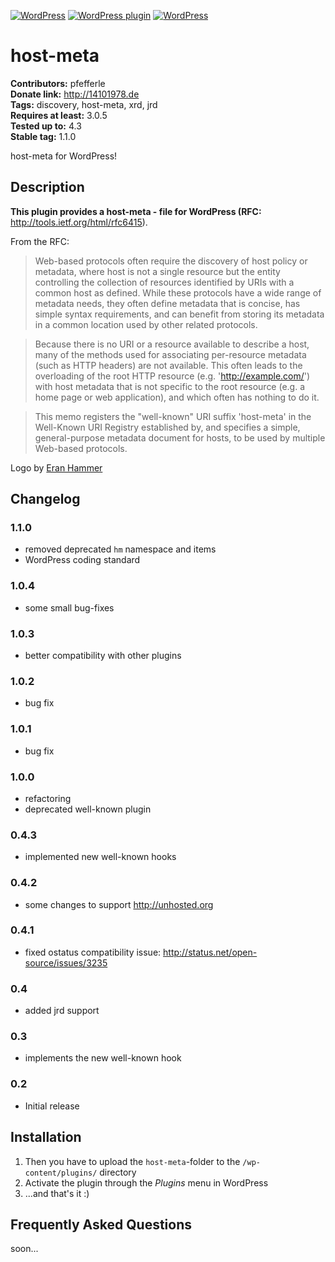 [![WordPress](https://img.shields.io/wordpress/v/host-meta.svg?style=flat-square)](https://wordpress.org/plugins/host-meta/) [![WordPress plugin](https://img.shields.io/wordpress/plugin/v/host-meta.svg?style=flat-square)](https://wordpress.org/plugins/host-meta/changelog/) [![WordPress](https://img.shields.io/wordpress/plugin/dt/host-meta.svg?style=flat-square)](https://wordpress.org/plugins/host-meta/) 

# host-meta #
**Contributors:** pfefferle  
**Donate link:** http://14101978.de  
**Tags:** discovery, host-meta, xrd, jrd  
**Requires at least:** 3.0.5  
**Tested up to:** 4.3  
**Stable tag:** 1.1.0  

host-meta for WordPress!

## Description ##

**This plugin provides a host-meta - file for WordPress (RFC:** http://tools.ietf.org/html/rfc6415).  

From the RFC:

> Web-based protocols often require the discovery of host policy or
> metadata, where host is not a single resource but the entity
> controlling the collection of resources identified by URIs with a
> common host as defined.  While these protocols have a
> wide range of metadata needs, they often define metadata that is
> concise, has simple syntax requirements, and can benefit from storing
> its metadata in a common location used by other related protocols.

> Because there is no URI or a resource available to describe a host,
> many of the methods used for associating per-resource metadata (such
> as HTTP headers) are not available.  This often leads to the
> overloading of the root HTTP resource (e.g. 'http://example.com/')
> with host metadata that is not specific to the root resource (e.g. a
> home page or web application), and which often has nothing to do it.

> This memo registers the "well-known" URI suffix 'host-meta' in the
> Well-Known URI Registry established by,
> and specifies a simple, general-purpose metadata document for hosts,
> to be used by multiple Web-based protocols.

Logo by [Eran Hammer](http://hueniverse.com/2009/11/23/host-meta-aka-site-meta-and-well-known-uris/)

## Changelog ##

### 1.1.0 ###
* removed deprecated `hm` namespace and items
* WordPress coding standard

### 1.0.4 ###
* some small bug-fixes

### 1.0.3 ###
* better compatibility with other plugins

### 1.0.2 ###
* bug fix

### 1.0.1 ###
* bug fix

### 1.0.0 ###
* refactoring
* deprecated well-known plugin

### 0.4.3 ###
* implemented new well-known hooks

### 0.4.2 ###
* some changes to support http://unhosted.org

### 0.4.1 ###
* fixed ostatus compatibility issue: http://status.net/open-source/issues/3235

### 0.4 ###
* added jrd support

### 0.3 ###
* implements the new well-known hook

### 0.2 ###
* Initial release

## Installation ##

1. Then you have to upload the `host-meta`-folder to the `/wp-content/plugins/` directory
2. Activate the plugin through the *Plugins* menu in WordPress
3. ...and that's it :)

## Frequently Asked Questions ##

soon...
